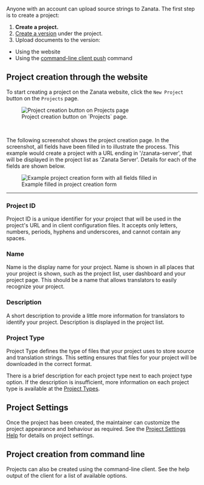 Anyone with an account can upload source strings to Zanata. The first step is to create a project:

 1. **Create a project.**
 1. [Create a version](user-guide/versions/create-version) under the project.
 1. Upload documents to the version:
   - Using the website
   - Using the [command-line client push](http://zanata-client.readthedocs.org/en/latest/commands/push/) command

## Project creation through the website

To start creating a project on the Zanata website, click the `New Project` button on the `Projects` page.

<figure>
<img alt="Project creation button on Projects page" src="images/create-project.gif" />
<figcaption>Project creation button on `Projects` page.</figcaption>
</figure>
<br/>

The following screenshot shows the project creation page. In the screenshot, all fields have been filled in to illustrate the process. This example would create a project with a URL ending in '/zanata-server', that will be displayed in the project list as 'Zanata Server'. Details for each of the fields are shown below.

<figure>
<img alt="Example project creation form with all fields filled in" src="images/create-project-completed.gif" />
<figcaption>Example filled in project creation form</figcaption>
</figure>

------------

### Project ID

Project ID is a unique identifier for your project that will be used in the project's URL and in client configuration files. It accepts only letters, numbers, periods, hyphens and underscores, and cannot contain any spaces.

### Name

Name is the display name for your project. Name is shown in all places that your project is shown, such as the project list, user dashboard and your project page. This should be a name that allows translators to easily recognize your project.

### Description

A short description to provide a little more information for translators to identify your project. Description is displayed in the project list.

### Project Type

Project Type defines the type of files that your project uses to store source and translation strings. This setting ensures that files for your project will be downloaded in the correct format.

There is a brief description for each project type next to each project type option. If the description is insufficient, more information on each project type is available at the [Project Types](user-guide/projects/project-types).

## Project Settings

Once the project has been created, the maintainer can customize the project appearance and behaviour as required.
See the [Project Settings Help](user-guide/projects/project-settings) for details on project settings.

## Project creation from command line

Projects can also be created using the command-line client. See the help output of the client for a list of available options.

